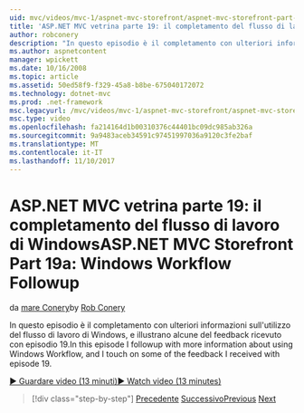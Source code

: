```yaml
---
uid: mvc/videos/mvc-1/aspnet-mvc-storefront/aspnet-mvc-storefront-part-19a-windows-workflow-followup
title: 'ASP.NET MVC vetrina parte 19: il completamento del flusso di lavoro di Windows | Documenti Microsoft'
author: robconery
description: "In questo episodio è il completamento con ulteriori informazioni sull'utilizzo del flusso di lavoro di Windows, e illustrano alcune del feedback ricevuto con episodio 19."
ms.author: aspnetcontent
manager: wpickett
ms.date: 10/16/2008
ms.topic: article
ms.assetid: 50ed58f9-f329-45a8-b8be-675040172072
ms.technology: dotnet-mvc
ms.prod: .net-framework
msc.legacyurl: /mvc/videos/mvc-1/aspnet-mvc-storefront/aspnet-mvc-storefront-part-19a-windows-workflow-followup
msc.type: video
ms.openlocfilehash: fa214164d1b00310376c44401bc09dc985ab326a
ms.sourcegitcommit: 9a9483aceb34591c97451997036a9120c3fe2baf
ms.translationtype: MT
ms.contentlocale: it-IT
ms.lasthandoff: 11/10/2017
---
```

<a name="aspnet-mvc-storefront-part-19a-windows-workflow-followup"></a><span data-ttu-id="4d3b5-103">ASP.NET MVC vetrina parte 19: il completamento del flusso di lavoro di Windows</span><span class="sxs-lookup"><span data-stu-id="4d3b5-103">ASP.NET MVC Storefront Part 19a: Windows Workflow Followup</span></span>
====================
<span data-ttu-id="4d3b5-104">da [mare Conery](https://github.com/robconery)</span><span class="sxs-lookup"><span data-stu-id="4d3b5-104">by [Rob Conery](https://github.com/robconery)</span></span>

<span data-ttu-id="4d3b5-105">In questo episodio è il completamento con ulteriori informazioni sull'utilizzo del flusso di lavoro di Windows, e illustrano alcune del feedback ricevuto con episodio 19.</span><span class="sxs-lookup"><span data-stu-id="4d3b5-105">In this episode I followup with more information about using Windows Workflow, and I touch on some of the feedback I received with episode 19.</span></span>

[<span data-ttu-id="4d3b5-106">&#9654; Guardare video (13 minuti)</span><span class="sxs-lookup"><span data-stu-id="4d3b5-106">&#9654; Watch video (13 minutes)</span></span>](https://channel9.msdn.com/Blogs/ASP-NET-Site-Videos/aspnet-mvc-storefront-part-19a-windows-workflow-followup)

>[!div class="step-by-step"]
<span data-ttu-id="4d3b5-107">[Precedente](aspnet-mvc-mvc-storefront-part-19-processing-orders-with-windows-workflow.md)
[Successivo](aspnet-mvc-storefront-part-20-logging.md)</span><span class="sxs-lookup"><span data-stu-id="4d3b5-107">[Previous](aspnet-mvc-mvc-storefront-part-19-processing-orders-with-windows-workflow.md)
[Next](aspnet-mvc-storefront-part-20-logging.md)</span></span>
